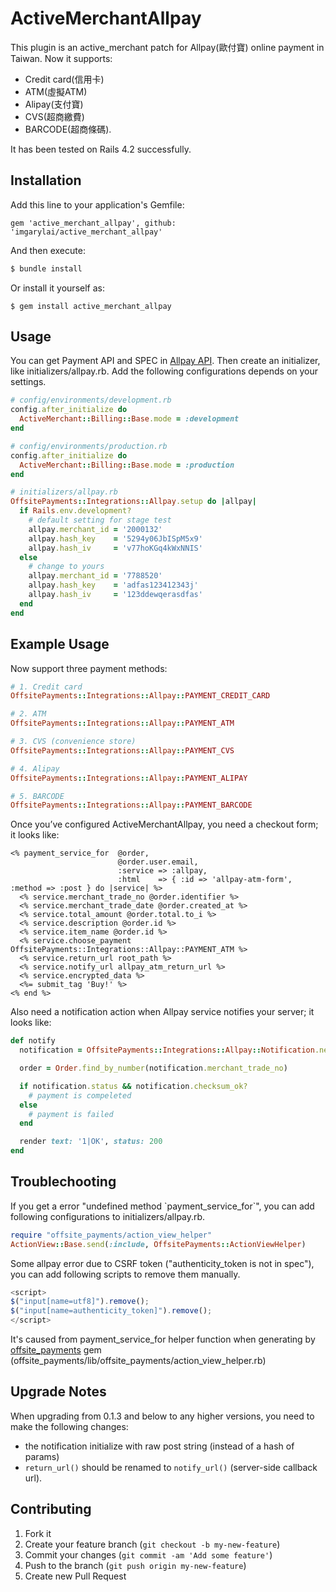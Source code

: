 # ActiveMerchantAllpay

This plugin is an active_merchant patch for Allpay(歐付寶) online payment in Taiwan.
Now it supports:
 - Credit card(信用卡)
 - ATM(虛擬ATM)
 - Alipay(支付寶)
 - CVS(超商繳費)
 - BARCODE(超商條碼).

It has been tested on Rails 4.2 successfully.

## Installation

Add this line to your application's Gemfile:
``` Gemfile
gem 'active_merchant_allpay', github: 'imgarylai/active_merchant_allpay'
```
And then execute:
```sh
$ bundle install
```
Or install it yourself as:
```
$ gem install active_merchant_allpay
```

## Usage

You can get Payment API and SPEC in [Allpay API](https://www.allpay.com.tw/Service/API_Help).
Then create an initializer, like initializers/allpay.rb. Add the following configurations depends on your settings.

``` ruby
# config/environments/development.rb
config.after_initialize do
  ActiveMerchant::Billing::Base.mode = :development
end

# config/environments/production.rb
config.after_initialize do
  ActiveMerchant::Billing::Base.mode = :production
end

```

``` ruby
# initializers/allpay.rb
OffsitePayments::Integrations::Allpay.setup do |allpay|
  if Rails.env.development?
    # default setting for stage test
    allpay.merchant_id = '2000132'
    allpay.hash_key    = '5294y06JbISpM5x9'
    allpay.hash_iv     = 'v77hoKGq4kWxNNIS'
  else
    # change to yours
    allpay.merchant_id = '7788520'
    allpay.hash_key    = 'adfas123412343j'
    allpay.hash_iv     = '123ddewqerasdfas'
  end
end
```

## Example Usage

Now support three payment methods:

``` rb
# 1. Credit card
OffsitePayments::Integrations::Allpay::PAYMENT_CREDIT_CARD

# 2. ATM
OffsitePayments::Integrations::Allpay::PAYMENT_ATM

# 3. CVS (convenience store)
OffsitePayments::Integrations::Allpay::PAYMENT_CVS

# 4. Alipay
OffsitePayments::Integrations::Allpay::PAYMENT_ALIPAY

# 5. BARCODE
OffsitePayments::Integrations::Allpay::PAYMENT_BARCODE
```

Once you’ve configured ActiveMerchantAllpay, you need a checkout form; it looks like:

``` erb
<% payment_service_for  @order,
                        @order.user.email,
                        :service => :allpay,
                        :html    => { :id => 'allpay-atm-form', :method => :post } do |service| %>
  <% service.merchant_trade_no @order.identifier %>
  <% service.merchant_trade_date @order.created_at %>
  <% service.total_amount @order.total.to_i %>
  <% service.description @order.id %>
  <% service.item_name @order.id %>
  <% service.choose_payment OffsitePayments::Integrations::Allpay::PAYMENT_ATM %>
  <% service.return_url root_path %>
  <% service.notify_url allpay_atm_return_url %>
  <% service.encrypted_data %>
  <%= submit_tag 'Buy!' %>
<% end %>
```

Also need a notification action when Allpay service notifies your server; it looks like:

``` ruby
def notify
  notification = OffsitePayments::Integrations::Allpay::Notification.new(request.raw_post)

  order = Order.find_by_number(notification.merchant_trade_no)

  if notification.status && notification.checksum_ok?
    # payment is compeleted
  else
    # payment is failed
  end

  render text: '1|OK', status: 200
end
```

## Troublechooting
If you get a error "undefined method \`payment\_service\_for\`", you can add following configurations to initializers/allpay.rb.
``` ruby
require "offsite_payments/action_view_helper"
ActionView::Base.send(:include, OffsitePayments::ActionViewHelper)
```

Some allpay error due to CSRF token ("authenticity_token is not in spec"), you can add following scripts to remove them manually.

``` js
<script>
$("input[name=utf8]").remove();
$("input[name=authenticity_token]").remove();
</script>
```

It's caused from payment\_service\_for helper function when generating by [offsite_payments](https://github.com/Shopify/offsite_payments) gem (offsite\_payments/lib/offsite\_payments/action\_view\_helper.rb)

## Upgrade Notes

When upgrading from 0.1.3 and below to any higher versions, you need to make the following changes:

- the notification initialize with raw post string (instead of a hash of params)
- `return_url()` should be renamed to `notify_url()` (server-side callback url).

## Contributing

1. Fork it
2. Create your feature branch (`git checkout -b my-new-feature`)
3. Commit your changes (`git commit -am 'Add some feature'`)
4. Push to the branch (`git push origin my-new-feature`)
5. Create new Pull Request
